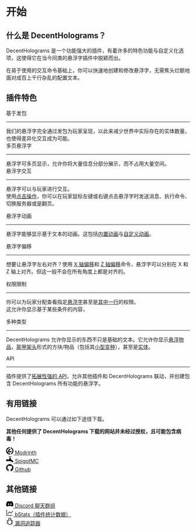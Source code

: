# 开始

## 什么是 DecentHolograms？

DecentHolograms 是一个功能强大的插件，有着许多的特色功能与自定义化选项，这使得它在当今同类的悬浮字插件中脱颖而出。 

在易于使用的交互命令基础上，你可以快速地创建和修改悬浮字，无需焦头烂额地面对成百上千行杂乱的配置文本。

## 插件特色

<div class="grid-container-3">
<div class="item1-1">
<div class="card">
<div class="card-details">
<div class="text-title">
基于发包
</div>
<hr>
<div class="text-body">
我们的悬浮字完全通过发包为玩家呈现，以此来减少世界中实际存在的实体数量，也使得差异化交互成为可能。
</div>
</div>
</div>
</div>
<div class="item1-2">
<div class="card">
<div class="card-details">
<div class="text-title">
多页悬浮字
</div>
<hr>
<div class="text-body">
悬浮字可多页显示，允许你将大量信息分部分展示，而不占用大量空间。
</div>
</div>
</div>
</div>
<div class="item2-1">
<div class="card">
<div class="card-details">
<div class="text-title">
悬浮字交互
</div>
<hr>
<div class="text-body" markdown>

悬浮字可以与玩家进行交互。<br>
使用[点击操作](general.actions.md)，你可以在玩家鼠标左键或右键点击悬浮字时发送消息、执行命令、切换服务器或是翻页。

</div>
</div>
</div>
</div>
<div class="item2-2">
<div class="card">
<div class="card-details">
<div class="text-title">
悬浮字动画
</div>
<hr>
<div class="text-body">

悬浮字能够显示基于文本的动画。这包括[内置动画](general.animations.md#预制动画)与[自定义动画](general.animations.md#自定义动画)。

</div>
</div>
</div>
</div>
<div class="item3-1">
<div class="card">
<div class="card-details">
<div class="text-title">
悬浮字偏移
</div>
<hr>
<div class="text-body">

想要让悬浮字左右对齐？使用 [X 轴偏移](general.commands.hologram-line.md#dh-l-offsetx-悬浮字-页码-行号-偏移)和 [Z 轴偏移](general.commands.hologram-line.md#dh-l-offsetz-悬浮字-页码-行号-偏移)命令，悬浮字可以分别在 X 和 Z 轴上对齐。但这一般不会在所有角度上都是对齐的。

</div>
</div>
</div>
</div>
<div class="item3-2">
<div class="card">
<div class="card-details">
<div class="text-title">
权限限制
</div>
<hr>
<div class="text-body">

你可以为玩家分配查看指定[悬浮字](general.commands.hologram.md#dh-h-setpermission-悬浮字-权限)甚至是[其中一行](general.commands.hologram-line.md#dh-l-setpermission-悬浮字-页码-行号-权限)的权限。<br>
这允许你显示基于某些条件的内容，

</div>
</div>
</div>
</div>
<div class="item4-1">
<div class="card">
<div class="card-details">
<div class="text-title">
多种类型
</div>
<hr>
<div class="text-body">

DecentHolograms 允许你显示的东西不只是基础的文本。它允许你显示[悬浮物品](general.formats-colors.md#icon-物品)，[盔甲架头](general.formats-colors.md#head-物品)形式的方块/物品（包括其[小型变种](general.formats-colors.md#smallhead-物品)），甚至是[实体](general.formats-colors.md#entity-实体)。

</div>
</div>
</div>
</div>
<div class="item4-2">
<div class="card">
<div class="card-details">
<div class="text-title">
API
</div>
<hr>
<div class="text-body">

插件提供了[拓展性强的 API](api.get-started.md)，允许其他插件和 DecentHolograms 联动，并创建包含 DecentHolograms 所有功能的悬浮字。

</div>
</div>
</div>
</div>
</div>

## 有用链接

DecentHolograms 可以通过如下途径下载。

**其他任何提供了 DecentHolograms 下载的网站并未经过授权，且可能包含病毒！**

<div class="grid-container-4">
<div class="item1-1">
<div class="card">
<div class="card-details">
<div class="text-title">
<a href="https://modrinth.com/plugin/decentholograms" target="_blank">
<svg xmlns="http://www.w3.org/2000/svg" width="20" height="20" viewBox="0 0 24 24">
  <path d="M12.252.004a11.78 11.768 0 0 0-8.92 3.73 11 10.999 0 0 0-2.17 3.11 11.37 11.359 0 0 0-1.16 5.169c0 1.42.17 2.5.6 3.77.24.759.77 1.899 1.17 2.529a12.3 12.298 0 0 0 8.85 5.639c.44.05 2.54.07 2.76.02.2-.04.22.1-.26-1.7l-.36-1.37-1.01-.06a8.5 8.489 0 0 1-5.18-1.8 5.34 5.34 0 0 1-1.3-1.26c0-.05.34-.28.74-.5a37.572 37.545 0 0 1 2.88-1.629c.03 0 .5.45 1.06.98l1 .97 2.07-.43 2.06-.43 1.47-1.47c.8-.8 1.48-1.5 1.48-1.52 0-.09-.42-1.63-.46-1.7-.04-.06-.2-.03-1.02.18-.53.13-1.2.3-1.45.4l-.48.15-.53.53-.53.53-.93.1-.93.07-.52-.5a2.7 2.7 0 0 1-.96-1.7l-.13-.6.43-.57c.68-.9.68-.9 1.46-1.1.4-.1.65-.2.83-.33.13-.099.65-.579 1.14-1.069l.9-.9-.7-.7-.7-.7-1.95.54c-1.07.3-1.96.53-1.97.53-.03 0-2.23 2.48-2.63 2.97l-.29.35.28 1.03c.16.56.3 1.16.31 1.34l.03.3-.34.23c-.37.23-2.22 1.3-2.84 1.63-.36.2-.37.2-.44.1-.08-.1-.23-.6-.32-1.03-.18-.86-.17-2.75.02-3.73a8.84 8.839 0 0 1 7.9-6.93c.43-.03.77-.08.78-.1.06-.17.5-2.999.47-3.039-.01-.02-.1-.02-.2-.03Zm3.68.67c-.2 0-.3.1-.37.38-.06.23-.46 2.42-.46 2.52 0 .04.1.11.22.16a8.51 8.499 0 0 1 2.99 2 8.38 8.379 0 0 1 2.16 3.449 6.9 6.9 0 0 1 .4 2.8c0 1.07 0 1.27-.1 1.73a9.37 9.369 0 0 1-1.76 3.769c-.32.4-.98 1.06-1.37 1.38-.38.32-1.54 1.1-1.7 1.14-.1.03-.1.06-.07.26.03.18.64 2.56.7 2.78l.06.06a12.07 12.058 0 0 0 7.27-9.4c.13-.77.13-2.58 0-3.4a11.96 11.948 0 0 0-5.73-8.578c-.7-.42-2.05-1.06-2.25-1.06Z"></path></svg> Modrinth
<a>
</div>
</div>
</div>
</div>
<div class="item1-2">
<div class="card">
<div class="card-details">
<div class="text-title">
<a href="https://www.spigotmc.org/resources/96927/" target="_blank">
<svg xmlns="http://www.w3.org/2000/svg" width="20" height="20" viewBox="0 0 24 24"><path d="M12.644 2.44a1.368 1.368 0 0 0-.603.331c-.245.2-.588.232-2.023.133l-1.713-.116.049.713.049.713h.652c.36-.016 1.207-.05 1.876-.083l1.224-.083v3.317l-.44.05c-.425.05-.457.1-.457.862 0 .713-.05.813-.36.863-.26.033-.39.182-.44.464-.016.232-.114.448-.18.497-.08.05-.228.597-.326 1.211-.228 1.526-.375 1.708-1.37 1.84-1.436.167-2.056.134-2.056-.148 0-.2-.244-.25-1.158-.25-1.012 0-1.158-.032-1.24-.33-.065-.25-.228-.333-.62-.333s-.555.083-.62.332c-.082.299-.228.332-1.224.332-1.011 0-1.158.033-1.256.332-.049.182-.18.331-.26.331-.082 0-.148.863-.148 1.99 0 1.609.05 1.99.229 1.99.13 0 .293.15.342.332.082.282.245.332 1.175.332.914 0 1.077.05 1.142.331.13.465 1.11.465 1.24 0 .065-.282.228-.331 1.158-.331.849 0 1.077-.05 1.077-.25 0-.397 2.121-.33 3.426.117 1.583.53 5.14.53 6.82 0 .653-.199 1.256-.332 1.338-.282.359.232.163.896-.343 1.178-.587.298-.587.563 0 1.956l.343.797 1.599-.067c1.73-.083 2.822-.48 3.915-1.41l.539-.464-.31-.912c-.327-.962-.734-1.327-1.518-1.327-.342 0-.473-.149-.766-.796-.506-1.144-1.224-1.758-2.758-2.355-.799-.315-1.582-.746-1.99-1.127-.604-.548-.685-.73-.832-1.775-.098-.63-.245-1.194-.326-1.244-.066-.05-.164-.265-.18-.497-.049-.282-.18-.431-.424-.464-.326-.05-.375-.15-.375-.863 0-.763-.033-.812-.44-.862-.458-.05-.458-.05-.507-1.526-.032-.929.017-1.542.13-1.658.115-.116.93-.183 2.09-.183h1.908l.05-.564c.032-.298-.017-.63-.099-.713-.098-.1-.816-.083-1.909.05-1.256.15-1.778.15-1.86.017-.146-.25-.848-.481-1.24-.398z"></path></svg> SpigotMC
</a>
</div>
</div>
</div>
</div>
<div class="item2-1">
<div class="card">
<div class="card-details">
<div class="text-title">
<a href="https://github.com/DecentSoftware-eu/DecentHolograms" target="_blank">
<svg xmlns="http://www.w3.org/2000/svg" width="20" height="20" viewBox="0 0 24 24"><path d="M12 .297c-6.63 0-12 5.373-12 12 0 5.303 3.438 9.8 8.205 11.385.6.113.82-.258.82-.577 0-.285-.01-1.04-.015-2.04-3.338.724-4.042-1.61-4.042-1.61C4.422 18.07 3.633 17.7 3.633 17.7c-1.087-.744.084-.729.084-.729 1.205.084 1.838 1.236 1.838 1.236 1.07 1.835 2.809 1.305 3.495.998.108-.776.417-1.305.76-1.605-2.665-.3-5.466-1.332-5.466-5.93 0-1.31.465-2.38 1.235-3.22-.135-.303-.54-1.523.105-3.176 0 0 1.005-.322 3.3 1.23.96-.267 1.98-.399 3-.405 1.02.006 2.04.138 3 .405 2.28-1.552 3.285-1.23 3.285-1.23.645 1.653.24 2.873.12 3.176.765.84 1.23 1.91 1.23 3.22 0 4.61-2.805 5.625-5.475 5.92.42.36.81 1.096.81 2.22 0 1.606-.015 2.896-.015 3.286 0 .315.21.69.825.57C20.565 22.092 24 17.592 24 12.297c0-6.627-5.373-12-12-12"></path></svg> Github
</a>
</div>
</div>
</div>
</div>
</div>

## 其他链接

<div class="grid-container-4">
<div class="item1-1">
<div class="card">
<div class="card-details">
<div class="text-title">
<a href="https://discord.decentsoftware.eu/" target="_blank">
<svg xmlns="http://www.w3.org/2000/svg" width="20" height="20" viewBox="0 0 24 24"><path d="M20.317 4.37a19.791 19.791 0 0 0-4.885-1.515.074.074 0 0 0-.079.037c-.21.375-.444.864-.608 1.25a18.27 18.27 0 0 0-5.487 0 12.64 12.64 0 0 0-.617-1.25.077.077 0 0 0-.079-.037A19.736 19.736 0 0 0 3.677 4.37a.07.07 0 0 0-.032.027C.533 9.046-.32 13.58.099 18.057a.082.082 0 0 0 .031.057 19.9 19.9 0 0 0 5.993 3.03.078.078 0 0 0 .084-.028c.462-.63.874-1.295 1.226-1.994a.076.076 0 0 0-.041-.106 13.107 13.107 0 0 1-1.872-.892.077.077 0 0 1-.008-.128 10.2 10.2 0 0 0 .372-.292.074.074 0 0 1 .077-.01c3.928 1.793 8.18 1.793 12.062 0a.074.074 0 0 1 .078.01c.12.098.246.198.373.292a.077.077 0 0 1-.006.127 12.299 12.299 0 0 1-1.873.892.077.077 0 0 0-.041.107c.36.698.772 1.362 1.225 1.993a.076.076 0 0 0 .084.028 19.839 19.839 0 0 0 6.002-3.03.077.077 0 0 0 .032-.054c.5-5.177-.838-9.674-3.549-13.66a.061.061 0 0 0-.031-.03zM8.02 15.33c-1.183 0-2.157-1.085-2.157-2.419 0-1.333.956-2.419 2.157-2.419 1.21 0 2.176 1.096 2.157 2.42 0 1.333-.956 2.418-2.157 2.418zm7.975 0c-1.183 0-2.157-1.085-2.157-2.419 0-1.333.955-2.419 2.157-2.419 1.21 0 2.176 1.096 2.157 2.42 0 1.333-.946 2.418-2.157 2.418Z"></path></svg> Discord 聊天群组
<a>
</div>
</div>
</div>
</div>
<div class="item1-2">
<div class="card">
<div class="card-details">
<div class="text-title">
<a href="https://www.spigotmc.org/resources/96927/" target="_blank">
<svg xmlns="http://www.w3.org/2000/svg" width="20" height="20" viewBox="0 0 24 24"><path d="M2.5 2.75a.75.75 0 0 0-1.5 0v18.5c0 .414.336.75.75.75H20a.75.75 0 0 0 0-1.5H2.5V2.75Z"></path><path d="M22.28 7.78a.75.75 0 0 0-1.06-1.06l-5.72 5.72-3.72-3.72a.75.75 0 0 0-1.06 0l-6 6a.75.75 0 1 0 1.06 1.06l5.47-5.47 3.72 3.72a.75.75 0 0 0 1.06 0l6.25-6.25Z"></path></svg> bStats（插件统计数据）
</a>
</div>
</div>
</div>
</div>
<div class="item2-1">
<div class="card">
<div class="card-details">
<div class="text-title">
<a href="https://github.com/DecentSoftware-eu/DecentHolograms/issues" target="_blank">
<svg xmlns="http://www.w3.org/2000/svg" width="20" height="20" viewBox="0 0 24 24"><path d="M7.72.22a.75.75 0 0 1 1.06 0l1.204 1.203A4.98 4.98 0 0 1 12 1c.717 0 1.4.151 2.016.423L15.22.22a.751.751 0 0 1 1.042.018.751.751 0 0 1 .018 1.042l-.971.972A4.991 4.991 0 0 1 17 6v1.104a2.755 2.755 0 0 1 1.917 1.974l1.998-.999a.75.75 0 0 1 .67 1.342L19 10.714V13.5l3.25.003a.75.75 0 0 1 0 1.5L19 15.001V16c0 .568-.068 1.134-.204 1.686l.04.018 2.75 1.375a.75.75 0 1 1-.671 1.342l-2.638-1.319A6.998 6.998 0 0 1 12 23a6.998 6.998 0 0 1-6.197-3.742l-2.758 1.181a.752.752 0 0 1-1.064-.776.752.752 0 0 1 .474-.602l2.795-1.199A6.976 6.976 0 0 1 5 16v-.996H1.75a.75.75 0 0 1 0-1.5H5v-2.79L2.415 9.42a.75.75 0 0 1 .67-1.342l1.998.999A2.756 2.756 0 0 1 7 7.104V6a4.99 4.99 0 0 1 1.69-3.748l-.97-.972a.75.75 0 0 1 0-1.06ZM6.5 9.75V16a5.5 5.5 0 1 0 11 0V9.75c0-.69-.56-1.25-1.25-1.25h-8.5c-.69 0-1.25.56-1.25 1.25ZM8.5 7h7V6a3.5 3.5 0 1 0-7 0Z"></path></svg> 漏洞追踪器
</a>
</div>
</div>
</div>
</div>
</div>